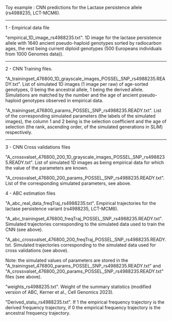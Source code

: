 Toy example : CNN predictions for the Lactase persistence allele (rs4988235, LCT-MCM6).

-----

1 - Empirical data file

  "empirical_1D_image_rs4988235.txt". 1D image for the lactase persistence allele with 1640 ancient pseudo-haploid genotypes sorted by radiocarbon ages, the rest being current diploid genotypes (500 Europeans individuals from 1000 Genomes data)). 

-----

2 - CNN Training files.

"A_trainingset_476800_1D_grayscale_images_POSSEL_SNP_rs4988235.READY.txt". List of simulated 1D images (1 image per raw) of age-sorted genotypes, 0 being the ancestral allele, 1 being the derived allele. Simulations are matched by the number and the age of ancient pseudo-haploid genotypes observed in empirical data.

"A_trainingset_476800_params_POSSEL_SNP_rs4988235.READY.txt". List of the corresponding simulated parameters (the labels of the simulated images), the column 1 and 2 being is the selection coefficient and the age of selection (the rank, ascending order, of the simulated generations in SLiM) respectively.

-----

3 - CNN Cross validations files

"A_crossvalset_476800_200_1D_grayscale_images_POSSEL_SNP_rs4988235.READY.txt". List of simulated 1D images as being empirical data for which the value of the parameters are known.

"A_crossvalset_476800_200_params_POSSEL_SNP_rs4988235.READY.txt". List of the corresponding simulated parameters, see above.


4 - ABC estimation files

"A_abc_real_data_freqTraj_rs4988235.txt". Empirical trajectories for the lactase persistence variant (rs4988235, LCT-MCM6).

"A_abc_trainingset_476800_freqTraj_POSSEL_SNP_rs4988235.READY.txt". Simulated trajectories corresponding to the simulated data used to train the CNN (see above).

"A_abc_crossvalset_476800_200_freqTraj_POSSEL_SNP_rs4988235.READY.txt. Simulated trajectories corresponding to the simulated data used for cross validations (see above).

Note: the simulated values of parameters are stored in the "A_trainingset_476800_params_POSSEL_SNP_rs4988235.READY.txt" and "A_crossvalset_476800_200_params_POSSEL_SNP_rs4988235.READY.txt" files (see above).

"weights_rs4988235.txt". Weight of the summary statistics (modified version of ABC, Kerner et al., Cell Genomics 2023).

"Derived_statu_rs4988235.txt". If 1 the empirical frequency trajectory is the derived frequency trajectory, if 0 the empirical frequency trajectory is the ancestral frequency trajectory.





